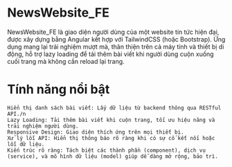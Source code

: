 # NewsWebsite_FE
NewsWebsite_FE là giao diện người dùng của một website tin tức hiện đại, được xây dựng bằng Angular kết hợp với TailwindCSS (hoặc Bootstrap). Ứng dụng mang lại trải nghiệm mượt mà, thân thiện trên cả máy tính và thiết bị di động, hỗ trợ lazy loading để tải thêm bài viết khi người dùng cuộn xuống cuối trang mà không cần reload lại trang.
# Tính năng nổi bật
    Hiển thị danh sách bài viết: Lấy dữ liệu từ backend thông qua RESTful API./n
    Lazy Loading: Tải thêm bài viết khi cuộn trang, tối ưu hiệu năng và trải nghiệm người dùng.
    Responsive Design: Giao diện thích ứng trên mọi thiết bị.
    Xử lý lỗi API: Hiển thị thông báo rõ ràng khi có sự cố kết nối hoặc lỗi dữ liệu.
    Kiến trúc rõ ràng: Tách biệt các thành phần (component), dịch vụ (service), và mô hình dữ liệu (model) giúp dễ dàng mở rộng, bảo trì.
